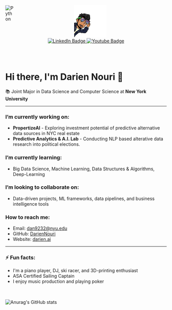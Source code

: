 
<img align="left" alt="Python" width="26px" src="https://raw.githubusercontent.com/jmnote/z-icons/master/svg/python.svg" />



<div id="header" align="center">
  <img src="profile_pic.png" width="100"/>
</div>

<div id="badges" align="center">

  <a href="your-linkedin-URL">
    <img src="https://img.shields.io/badge/LinkedIn-blue?style=for-the-badge&logo=linkedin&logoColor=white" alt="LinkedIn Badge"/>
  </a>
  <a href="https://www.darien.ai">
    <img src="https://img.shields.io/badge/Portfolio-ff69b4?style=for-the-badge&" alt="Youtube Badge"/>
  </a>

</div>

 <br> <br>


<p align="center">

# Hi there, I'm Darien Nouri 👋

</p>


📚 Joint Major in Data Science and Computer Science at **New York University**

---

###  I’m currently working on:
- **PropertizeAI** - Exploring investment potential of predictive alternative data sources in NYC real estate
- **Predictive Analytics & A.I. Lab** - Conducting NLP based alterative data research into political elections.

###  I’m currently learning:
- Big Data Science, Machine Learning, Data Structures & Algorithms, Deep-Learning

###  I’m looking to collaborate on:
- Data-driven projects, ML frameworks, data pipelines, and business intelligence tools


###  How to reach me:
- Email: [dan9232@nyu.edu](mailto:dan9232@nyu.edu)
- GitHub: [DarienNouri](https://github.com/DarienNouri)
- Website: [darien.ai](http://darien.ai)

---

### ⚡ Fun facts:
- I'm a piano player, DJ, ski racer, and 3D-printing enthusiast
- ASA Certified Sailing Captain
- I enjoy music production and playing poker


<!--add line spacing -->
<br> <br>
![Anurag's GitHub stats](https://github-readme-stats.vercel.app/api?username=dariennouri&count_private=true&theme=tokyonight)
